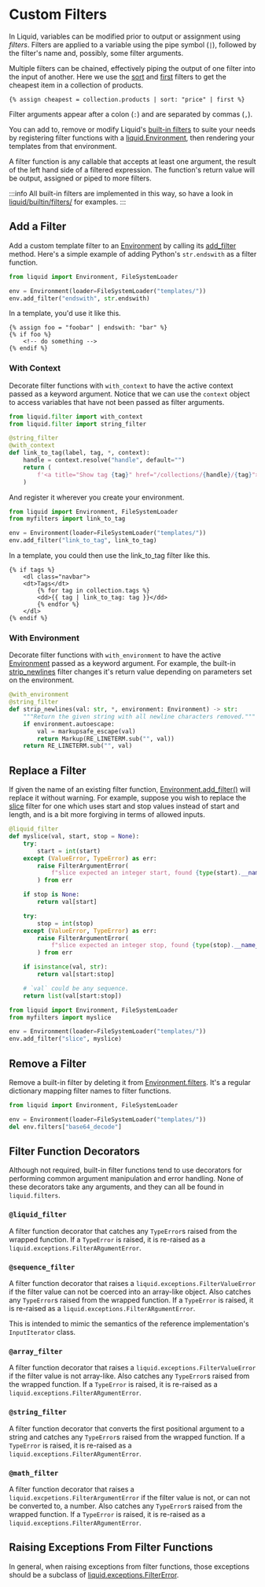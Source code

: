 # Custom Filters

In Liquid, variables can be modified prior to output or assignment using _filters_. Filters are
applied to a variable using the pipe symbol (`|`), followed by the filter's name and, possibly,
some filter arguments.

Multiple filters can be chained, effectively piping the output of one filter into the input of
another. Here we use the [sort](../language/filters#sort) and [first](../language/filters#first)
filters to get the cheapest item in a collection of products.

```liquid
{% assign cheapest = collection.products | sort: "price" | first %}
```

Filter arguments appear after a colon (`:`) and are separated by commas (`,`).

You can add to, remove or modify Liquid's [built-in filters](../language/filters) to suite your
needs by registering filter functions with a [liquid.Environment](../api/Environment), then
rendering your templates from that environment.

A filter function is any callable that accepts at least one argument, the result of the left hand
side of a filtered expression. The function's return value will be output, assigned or piped to more
filters.

:::info
All built-in filters are implemented in this way, so have a look in
[liquid/builtin/filters/](https://github.com/jg-rp/liquid/tree/main/liquid/builtin/filters) for
examples.
:::

## Add a Filter

Add a custom template filter to an [Environment](../api/Environment) by calling its
[add_filter](../api/Environment#add_filter) method. Here's a simple example of adding Python's
`str.endswith` as a filter function.

```python
from liquid import Environment, FileSystemLoader

env = Environment(loader=FileSystemLoader("templates/"))
env.add_filter("endswith", str.endswith)
```

In a template, you'd use it like this.

```liquid
{% assign foo = "foobar" | endswith: "bar" %}
{% if foo %}
    <!-- do something -->
{% endif %}
```

### With Context

Decorate filter functions with `with_context` to have the active context passed as a keyword
argument. Notice that we can use the `context` object to access variables that have not been
passed as filter arguments.

```python title="myfilters.py"
from liquid.filter import with_context
from liquid.filter import string_filter

@string_filter
@with_context
def link_to_tag(label, tag, *, context):
    handle = context.resolve("handle", default="")
    return (
        f'<a title="Show tag {tag}" href="/collections/{handle}/{tag}">{label}</a>'
    )
```

And register it wherever you create your environment.

```python
from liquid import Environment, FileSystemLoader
from myfilters import link_to_tag

env = Environment(loader=FileSystemLoader("templates/"))
env.add_filter("link_to_tag", link_to_tag)
```

In a template, you could then use the link_to_tag filter like this.

```liquid
{% if tags %}
    <dl class="navbar">
    <dt>Tags</dt>
        {% for tag in collection.tags %}
        <dd>{{ tag | link_to_tag: tag }}</dd>
        {% endfor %}
    </dl>
{% endif %}
```

### With Environment

Decorate filter functions with `with_environment` to have the active [Environment](../api/Environment)
passed as a keyword argument. For example, the built-in [strip_newlines](../language/filters#strip_newlines)
filter changes it's return value depending on parameters set on the environment.

```python
@with_environment
@string_filter
def strip_newlines(val: str, *, environment: Environment) -> str:
    """Return the given string with all newline characters removed."""
    if environment.autoescape:
        val = markupsafe_escape(val)
        return Markup(RE_LINETERM.sub("", val))
    return RE_LINETERM.sub("", val)
```

## Replace a Filter

If given the name of an existing filter function, [Environment.add_filter()](../api/Environment#add_filter)
will replace it without warning. For example, suppose you wish to replace the [slice](../language/filters#slice)
filter for one which uses start and stop values instead of start and length, and is a bit more
forgiving in terms of allowed inputs.

```python title="myfilters.py"
@liquid_filter
def myslice(val, start, stop = None):
    try:
        start = int(start)
    except (ValueError, TypeError) as err:
        raise FilterArgumentError(
            f"slice expected an integer start, found {type(start).__name__}"
        ) from err

    if stop is None:
        return val[start]

    try:
        stop = int(stop)
    except (ValueError, TypeError) as err:
        raise FilterArgumentError(
            f"slice expected an integer stop, found {type(stop).__name__}"
        ) from err

    if isinstance(val, str):
        return val[start:stop]

    # `val` could be any sequence.
    return list(val[start:stop])
```

```python
from liquid import Environment, FileSystemLoader
from myfilters import myslice

env = Environment(loader=FileSystemLoader("templates/"))
env.add_filter("slice", myslice)
```

## Remove a Filter

Remove a built-in filter by deleting it from [Environment.filters](../api/Environment). It's a
regular dictionary mapping filter names to filter functions.

```python
from liquid import Environment, FileSystemLoader

env = Environment(loader=FileSystemLoader("templates/"))
del env.filters["base64_decode"]
```

## Filter Function Decorators

Although not required, built-in filter functions tend to use decorators for performing common
argument manipulation and error handling. None of these decorators take any arguments, and they can
all be found in `liquid.filters`.

### `@liquid_filter`

A filter function decorator that catches any `TypeError`s raised from the wrapped function. If a `TypeError` is raised, it is re-raised as a `liquid.exceptions.FilterARgumentError`.

### `@sequence_filter`

A filter function decorator that raises a `liquid.exceptions.FilterValueError` if the filter value
can not be coerced into an array-like object. Also catches any `TypeError`s raised from the wrapped function. If a `TypeError` is raised, it is re-raised as a `liquid.exceptions.FilterARgumentError`.

This is intended to mimic the semantics of the reference implementation's `InputIterator` class.

### `@array_filter`

A filter function decorator that raises a `liquid.exceptions.FilterValueError` if the filter value
is not array-like. Also catches any `TypeError`s raised from the wrapped function. If a `TypeError`
is raised, it is re-raised as a `liquid.exceptions.FilterARgumentError`.

### `@string_filter`

A filter function decorator that converts the first positional argument to a string and catches any
`TypeError`s raised from the wrapped function. If a `TypeError` is raised, it is re-raised as a
`liquid.exceptions.FilterARgumentError`.

### `@math_filter`

A filter function decorator that raises a `liquid.excpetions.FilterArgumentError` if the filter
value is not, or can not be converted to, a number. Also catches any `TypeError`s raised from the
wrapped function. If a `TypeError` is raised, it is re-raised as a `liquid.exceptions.FilterARgumentError`.

## Raising Exceptions From Filter Functions

In general, when raising exceptions from filter functions, those exceptions should be a subclass of
[liquid.exceptions.FilterError](../api/exceptions#liquidexceptionsfiltererror).
